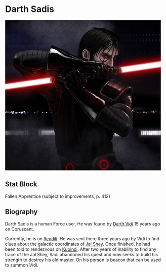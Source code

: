# Darth Sadis
![Darth Sadis](../.image/darth_sadis.jpg)
## Stat Block
Fallen Apprentice (subject to improvements, p. 412)
## Biography
Darth Sadis is a human Force user. He was found by [Darth Vidi](darth_vidi.md) 15 years ago on Coruscant.

Currently, he is on [Rendili](../../locations/rendili.md). He was sent there three years ago by Vidi to find clues
about the galactic coordinates of [Jal Shey](../../locations/jal_shey.md). Once finished, he had been told to
rendezvous on [Kubindi](../../locations/kubindi.md). After two years of inability to find any trace of the Jal Shey, 
Sadi abandoned his quest and now seeks to build his strength to destroy his old master. On his person is beacon that
can be used to summon Vidi.

